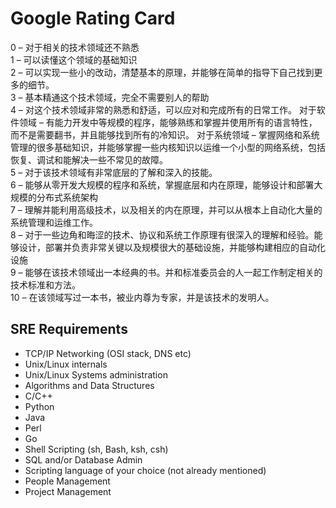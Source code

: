 # Google Rating Card

0 – 对于相关的技术领域还不熟悉  
1 – 可以读懂这个领域的基础知识  
2 – 可以实现一些小的改动，清楚基本的原理，并能够在简单的指导下自己找到更多的细节。  
3 – 基本精通这个技术领域，完全不需要别人的帮助  
4 – 对这个技术领域非常的熟悉和舒适，可以应对和完成所有的日常工作。
对于软件领域 – 有能力开发中等规模的程序，能够熟练和掌握并使用所有的语言特性，而不是需要翻书，并且能够找到所有的冷知识。
对于系统领域 – 掌握网络和系统管理的很多基础知识，并能够掌握一些内核知识以运维一个小型的网络系统，包括恢复、调试和能解决一些不常见的故障。  
5 – 对于该技术领域有非常底层的了解和深入的技能。  
6 – 能够从零开发大规模的程序和系统，掌握底层和内在原理，能够设计和部署大规模的分布式系统架构  
7 – 理解并能利用高级技术，以及相关的内在原理，并可以从根本上自动化大量的系统管理和运维工作。  
8 – 对于一些边角和晦涩的技术、协议和系统工作原理有很深入的理解和经验。能够设计，部署并负责非常关键以及规模很大的基础设施，并能够构建相应的自动化设施  
9 – 能够在该技术领域出一本经典的书。并和标准委员会的人一起工作制定相关的技术标准和方法。  
10 – 在该领域写过一本书，被业内尊为专家，并是该技术的发明人。

## SRE Requirements

- TCP/IP Networking (OSI stack, DNS etc)
- Unix/Linux internals
- Unix/Linux Systems administration
- Algorithms and Data Structures
- C/C++
- Python
- Java
- Perl
- Go
- Shell Scripting (sh, Bash, ksh, csh)
- SQL and/or Database Admin
- Scripting language of your choice (not already mentioned)
- People Management
- Project Management
